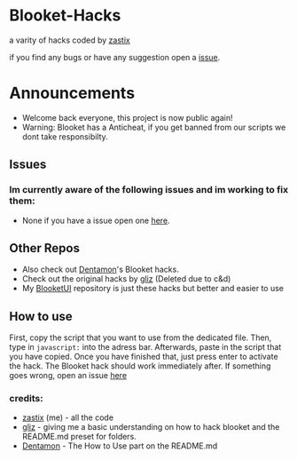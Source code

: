 # Blooket-Hacks
a varity of hacks coded by [zastix](https://github.com/ZasticBradyn/)<br>

if you find any bugs or have any suggestion open a [issue](https://github.com/ZasticBradyn/Blooket-Hacks/issues/new).
# Announcements
- Welcome back everyone, this project is now public again!
- Warning: Blooket has a Anticheat, if you get banned from our scripts we dont take responsibilty.
## Issues
### Im currently aware of the following issues and im working to fix them:
- None if you have a issue open one [here](https://github.com/ZasticBradyn/Blooket-Hacks/issues/new).

## Other Repos
- Also check out [Dentamon](https://github.com/Dentamon/The-Blooket-Hack-v2)'s Blooket hacks.
- Check out the original hacks by [gliz](https://github.com/glixzzy/blooket-hack) (Deleted due to c&d)
- My [BlooketUI](https://github.com/ZasticBradyn/BlooketUI) repository is just these hacks but better and easier to use

## How to use
First, copy the script that you want to use from the dedicated file.
Then, type in `javascript:` into the adress bar. 
Afterwards, paste in the script that you have copied.
Once you have finished that, just press enter to activate the hack.
The Blooket hack should work immediately after.
If something goes wrong, open an issue [here](https://github.com/ZasticBradyn/Blooket-Hacks/issues/new)

### credits:
- [zastix](https://github.com/ZasticBradyn/) (me) - all the code
- [gliz](https://github.com/glixzzy) - giving me a basic understanding on how to hack blooket and the README.md preset for folders.
- [Dentamon](https://github.com/Dentamon) - The How to Use part on the README.md
